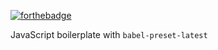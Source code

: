 [![forthebadge](http://forthebadge.com/images/badges/fuck-it-ship-it.svg)](http://forthebadge.com)

JavaScript boilerplate with `babel-preset-latest`

